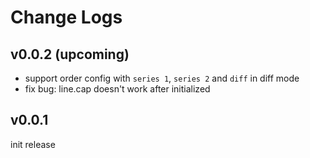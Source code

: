 # Change Logs

## v0.0.2 (upcoming)

 - support order config with `series 1`, `series 2` and `diff` in diff mode
 - fix bug: line.cap doesn't work after initialized


## v0.0.1

init release
